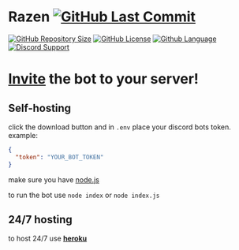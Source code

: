# Razen [![GitHub Last Commit](https://img.shields.io/github/last-commit/LegendXDEV/RaZen.svg)](https://github.com/LegendXDEV/RaZen/commits/master)
[![GitHub Repository Size](https://img.shields.io/github/repo-size/LegendXDEV/RaZen.svg)](https://github.com/LegendXDEV/RaZen/tree/master)
[![GitHub License](https://img.shields.io/github/license/LegendXDEV/RaZen.svg)](https://github.com/LegendXDEV/RaZen/blob/master/LICENSE)
[![Github Language](https://img.shields.io/github/languages/top/LegendXDEV/RaZen)]()
[![Discord Support](https://img.shields.io/discord/402295226766721024.svg)](https://discord.gg/Fgw8gqq)

# [Invite](https://discordapp.com/api/oauth2/authorize?client_id=632371763489275906&permissions=2147347959&scope=bot) the bot to your server!

## Self-hosting

click the download button and in `.env` place your discord bots token. example:

```json
{
  "token": "YOUR_BOT_TOKEN"
}
```
make sure you have [node.js](https://nodejs.org/en/)

to run the bot use `node index` or `node index.js`

## 24/7 hosting
to host 24/7 use **[heroku](https://dashboard.heroku.com/)**
